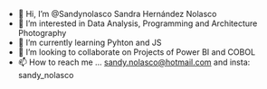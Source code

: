 - 👋 Hi, I’m @Sandynolasco Sandra Hernández Nolasco
- 👀 I’m interested in Data Analysis, Programming and Architecture Photography
- 🌱 I’m currently learning Pyhton and JS
- 💞️ I’m looking to collaborate on Projects of Power BI and COBOL
- 📫 How to reach me ... sandy.nolasco@hotmail.com and insta: sandy_nolasco

<!---
Sandynolasco/Sandynolasco is a ✨ special ✨ repository because its `README.md` (this file) appears on your GitHub profile.
You can click the Preview link to take a look at your changes.
--->
